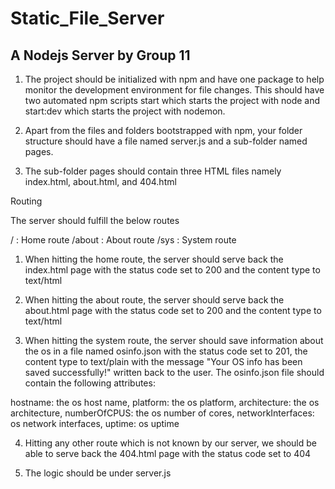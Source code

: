 # Static_File_Server
## A Nodejs Server by Group 11

1. The project should be initialized with npm and have one package to help monitor the development environment for file changes. This should have two automated npm scripts start which starts the project with node and start:dev which starts the project with nodemon.

2. Apart from the files and folders bootstrapped with npm, your folder structure should have a file named server.js and a sub-folder named pages.

3. The sub-folder pages should contain three HTML files namely index.html, about.html, and 404.html

Routing

The server should fulfill the below routes

/ : Home route
/about : About route
/sys : System route

1. When hitting the home route, the server should serve back the index.html page with the status code set to 200 and the content type to text/html

2. When hitting the about route, the server should serve back the about.html page with the status code set to 200 and the content type to text/html

3. When hitting the system route, the server should save information about the os in a file named osinfo.json with the status code set to 201, the content type to text/plain with the message "Your OS info has been saved successfully!" written back to the user. The osinfo.json file should contain the following attributes:

hostname: the os host name,
platform: the os platform,
architecture: the os architecture,
numberOfCPUS: the os number of cores,
networkInterfaces: os network interfaces,
uptime: os uptime


4. Hitting any other route which is not known by our server, we should be able to serve back the 404.html page with the status code set to 404

5. The logic should be under server.js
